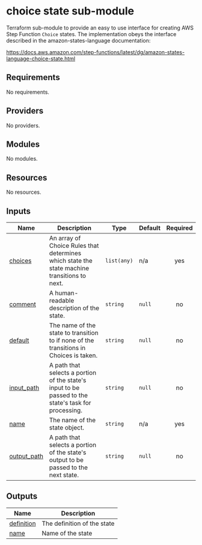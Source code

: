 # choice state sub-module

Terraform sub-module to provide an easy to use interface for creating AWS Step Function `Choice` states. The implementation obeys the interface described in the amazon-states-language documentation: 

https://docs.aws.amazon.com/step-functions/latest/dg/amazon-states-language-choice-state.html

<!-- BEGIN_TF_DOCS -->
## Requirements

No requirements.

## Providers

No providers.

## Modules

No modules.

## Resources

No resources.

## Inputs

| Name | Description | Type | Default | Required |
|------|-------------|------|---------|:--------:|
| <a name="input_choices"></a> [choices](#input\_choices) | An array of Choice Rules that determines which state the state machine transitions to next. | `list(any)` | n/a | yes |
| <a name="input_comment"></a> [comment](#input\_comment) | A human-readable description of the state. | `string` | `null` | no |
| <a name="input_default"></a> [default](#input\_default) | The name of the state to transition to if none of the transitions in Choices is taken. | `string` | `null` | no |
| <a name="input_input_path"></a> [input\_path](#input\_input\_path) | A path that selects a portion of the state's input to be passed to the state's task for processing. | `string` | `null` | no |
| <a name="input_name"></a> [name](#input\_name) | The name of the state object. | `string` | n/a | yes |
| <a name="input_output_path"></a> [output\_path](#input\_output\_path) | A path that selects a portion of the state's output to be passed to the next state. | `string` | `null` | no |

## Outputs

| Name | Description |
|------|-------------|
| <a name="output_definition"></a> [definition](#output\_definition) | The definition of the state |
| <a name="output_name"></a> [name](#output\_name) | Name of the state |
<!-- END_TF_DOCS -->

